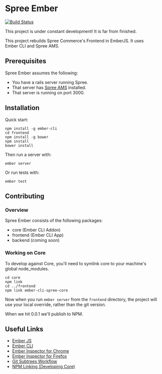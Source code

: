 # Spree Ember
[![Build Status](https://travis-ci.org/hhff/spree_ember.svg?branch=master)](https://travis-ci.org/hhff/spree_ember)

This project is under constant development!  It is far from finished.

This project rebuilds Spree Commerce's Frontend in EmberJS.  It uses Ember CLI and Spree AMS.

## Prerequisites

Spree Ember assumes the following:

* You have a rails server running Spree.
* That server has [Spree AMS](https://github.com/hhff/spree_ams) installed.
* That server is running on port 3000.

## Installation

Quick start:

    npm install -g ember-cli
    cd frontend
    npm install -g bower
    npm install
    bower install

Then run a server with:

    ember server

Or run tests with:

    ember test


## Contributing

### Overview

Spree Ember consists of the following packages:

* core (Ember CLI Addon)
* frontend (Ember CLI App)
* backend (coming soon)

### Working on Core

To develop against Core, you'll need to symlink core to your machine's global node_modules.

    cd core
    npm link
    cd ../frontend
    npm link ember-cli-spree-core

Now when you run ```ember server``` from the ```frontend``` directory, the project will use your local override, rather than the git version.

When we hit 0.0.1 we'll publish to NPM.

## Useful Links

* [Ember JS](http://emberjs.com/)
* [Ember CLI](http://www.ember-cli.com/)
* [Ember Inspector for Chrome](https://chrome.google.com/webstore/detail/ember-inspector/bmdblncegkenkacieihfhpjfppoconhi)
* [Ember Inspector for Firefox](https://addons.mozilla.org/en-US/firefox/addon/ember-inspector/)
* [Git Subtrees Workflow](https://medium.com/@v/git-subtrees-a-tutorial-6ff568381844)
* [NPM Linking (Developing Core)](http://justjs.com/posts/npm-link-developing-your-own-npm-modules-without-tears)